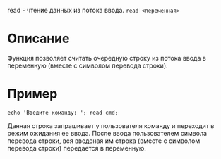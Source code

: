 read - чтение данных из потока ввода.
`read <переменная>`

Описание
========

Функция позволяет считать очередную строку из потока ввода в переменную (вместе с символом перевода строки).

Пример
======

  `echo 'Введите команду: ';
  read cmd;`

Данная строка запрашивает у пользователя команду и переходит в режим ожидания ее ввода. После ввода пользователем символа перевода строки, вся введеная им строка (вместе с символом перевода строки) передается в переменную.
